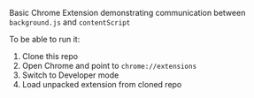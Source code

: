 Basic Chrome Extension demonstrating communication between 
`background.js` and `contentScript`

To be able to run it:

1. Clone this repo
2. Open Chrome and point to `chrome://extensions`
3. Switch to Developer mode
4. Load unpacked extension from cloned repo
